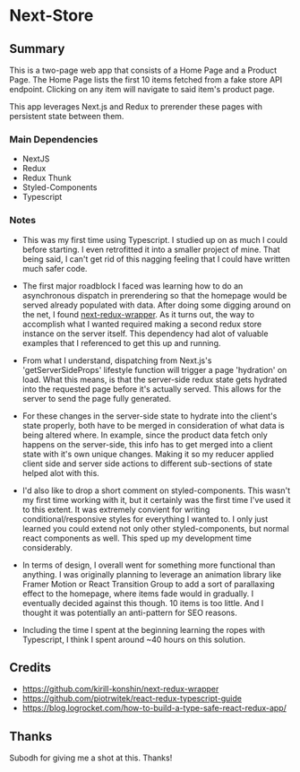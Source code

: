 # Next-Store

## Summary

This is a two-page web app that consists of a Home Page and a Product Page. The Home Page lists the first 10 items fetched from a fake store API endpoint. Clicking on any item will navigate to said item's product page.

This app leverages Next.js and Redux to prerender these pages with persistent state between them.

### Main Dependencies

- NextJS
- Redux
- Redux Thunk
- Styled-Components
- Typescript

### Notes

- This was my first time using Typescript. I studied up on as much I could before starting. I even retrofitted it into a smaller project of mine. That being said, I can't get rid of this nagging feeling that I could have written much safer code.

- The first major roadblock I faced was learning how to do an asynchronous dispatch in prerendering so that the homepage would be served already populated with data. After doing some digging around on the net, I found [next-redux-wrapper](https://github.com/kirill-konshin/next-redux-wrapper). As it turns out, the way to accomplish what I wanted required making a second redux store instance on the server itself. This dependency had alot of valuable examples that I referenced to get this up and running.

- From what I understand, dispatching from Next.js's 'getServerSideProps' lifestyle function will trigger a page 'hydration' on load. What this means, is that the server-side redux state gets hydrated into the requested page before it's actually served. This allows for the server to send the page fully generated.

- For these changes in the server-side state to hydrate into the client's state properly, both have to be merged in consideration of what data is being altered where. In example, since the product data fetch only happens on the server-side, this info has to get merged into a client state with it's own unique changes. Making it so my reducer applied client side and server side actions to different sub-sections of state helped alot with this.

- I'd also like to drop a short comment on styled-components. This wasn't my first time working with it, but it certainly was the first time I've used it to this extent. It was extremely convient for writing conditional/responsive styles for everything I wanted to. I only just learned you could extend not only other styled-components, but normal react components as well. This sped up my development time considerably.

- In terms of design, I overall went for something more functional than anything. I was originally planning to leverage an animation library like Framer Motion or React Transition Group to add a sort of parallaxing effect to the homepage, where items fade would in gradually. I eventually decided against this though. 10 items is too little. And I thought it was potentially an anti-pattern for SEO reasons.

- Including the time I spent at the beginning learning the ropes with Typescript, I think I spent around ~40 hours on this solution.

## Credits

- https://github.com/kirill-konshin/next-redux-wrapper
- https://github.com/piotrwitek/react-redux-typescript-guide
- https://blog.logrocket.com/how-to-build-a-type-safe-react-redux-app/

## Thanks

Subodh for giving me a shot at this. Thanks!
